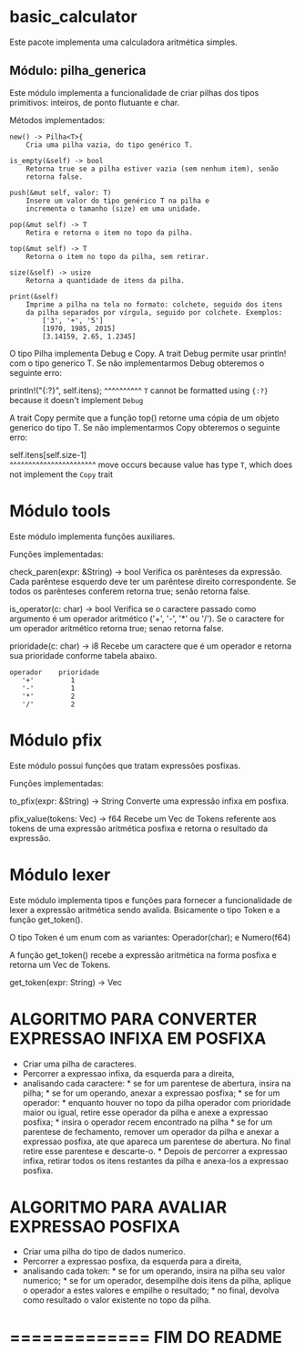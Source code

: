 # basic_calculator

 Este pacote implementa uma calculadora aritmética simples. 
 
## Módulo: pilha_generica

Este módulo implementa a funcionalidade de criar pilhas dos tipos primitivos: inteiros, de ponto flutuante e char.
 
Métodos implementados:
```
new() -> Pilha<T>{
	Cria uma pilha vazia, do tipo genérico T.

is_empty(&self) -> bool
	Retorna true se a pilha estiver vazia (sem nenhum item), senão
	retorna false.

push(&mut self, valor: T)
	Insere um valor do tipo genérico T na pilha e
	incrementa o tamanho (size) em uma unidade.

pop(&mut self) -> T 
	Retira e retorna o item no topo da pilha.
	
top(&mut self) -> T 
	Retorna o item no topo da pilha, sem retirar.
	
size(&self) -> usize 
	Retorna a quantidade de itens da pilha.

print(&self)
	Imprime a pilha na tela no formato: colchete, seguido dos itens
	da pilha separados por vírgula, seguido por colchete. Exemplos:
		['3', '+', '5']
		[1970, 1985, 2015]
		[3.14159, 2.65, 1.2345]
```

O tipo Pilha implementa Debug e Copy.
A trait Debug permite usar println! com o tipo generico T.
Se não implementarmos Debug obteremos o seguinte erro:

println!("{:?}", self.itens);
                 ^^^^^^^^^^ `T` cannot be formatted using `{:?}` because it doesn't implement `Debug`

 
A trait Copy permite que a função top() retorne uma cópia de
um objeto generico do tipo T. Se não implementarmos Copy obteremos
o seguinte erro:

self.itens[self.size-1]        
^^^^^^^^^^^^^^^^^^^^^^^ move occurs because value has type `T`, which does not implement the `Copy` trait


Módulo tools
============
Este módulo implementa funções auxiliares.

Funções implementadas:

check_paren(expr: &String) -> bool
	Verifica os parênteses da expressão. Cada parêntese esquerdo deve
	ter um parêntese direito correspondente. Se todos os parênteses
	conferem retorna true; senão retorna false.
	
is_operator(c: char) -> bool
	Verifica se o caractere passado como argumento é um operador
	aritmético ('+', '-', '*' ou '/'). Se o caractere for um
	operador aritmético retorna true; senao retorna false.

prioridade(c: char) -> i8
	Recebe um caractere que é um operador e retorna sua prioridade
	conforme tabela abaixo.
	
	operador	prioridade
	   '+'		   1
	   '-'		   1
	   '*'		   2
	   '/'		   2


Módulo pfix
============
Este módulo possui funções que tratam expressões posfixas.

Funções implementadas:

to_pfix(expr: &String) -> String 
	Converte uma expressão infixa em posfixa.
	
pfix_value(tokens: Vec<Token>) -> f64 
	Recebe um Vec de Tokens referente aos tokens de uma expressão
	aritmética posfixa e retorna o resultado da expressão.
	
	

Módulo lexer
============
Este módulo implementa tipos e funções para fornecer a funcionalidade
de lexer a expressão aritmética sendo avalida. Bsicamente o tipo 
Token e a função get_token().

O tipo Token é um enum com as variantes:
	Operador(char); e
	Numero(f64)
	
A função get_token() recebe a expressão aritmética na forma
posfixa e retorna um Vec de Tokens.

get_token(expr: String) -> Vec<Token> 	


ALGORITMO PARA CONVERTER EXPRESSAO INFIXA EM POSFIXA
====================================================

 * Criar uma pilha de caracteres.
 * Percorrer a expressao infixa, da esquerda para a direita,
 * analisando cada caractere:
 		* se for um parentese de abertura, insira na pilha;
  		* se for um operando, anexar a expressao posfixa;
  		* se for um operador:
  				* enquanto houver no topo da pilha operador com 
  				  prioridade maior ou igual, retire esse operador
  				  da pilha e anexe a expressao posfixa;
  				* insira o operador recem encontrado na pilha
  		* se for um parentese de fechamento, remover um operador da
  		  pilha e anexar a expressao posfixa, ate que apareca um
  		  parentese de abertura. No final retire esse parentese e
  		  descarte-o.
  		* Depois de percorrer a expressao infixa, retirar todos os
  		  itens restantes da pilha e anexa-los a expressao posfixa.
  
  
ALGORITMO PARA AVALIAR EXPRESSAO POSFIXA
========================================

 * Criar uma pilha do tipo de dados numerico.
 * Percorrer a expressao posfixa, da esquerda para a direita,
 * analisando cada token:
  		* se for um operando, insira na pilha seu valor numerico;
  		* se for um operador, desempilhe dois itens da pilha, aplique
  		  o operador a estes valores e empilhe o resultado;
  		* no final, devolva como resultado o valor existente no topo
  		  da pilha.


=============
FIM DO README
=============


